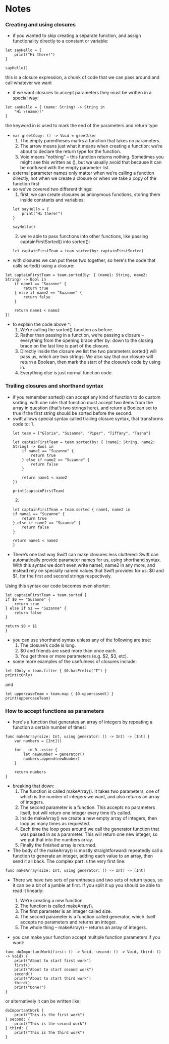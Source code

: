 # Notes

### Creating and using closures
- if you wanted to skip creating a separate function, and assign functionality directly to a constant or variable:
```
let sayHello = {
    print("Hi there!")
}

sayHello()
```
this is a closure expression, a chunk of code that we can pass around and call whatever we want
- if we want closures to accept parameters they must be written in a special way:
```
let sayHello = { (name: String) -> String in
    "Hi \(name)!"
}
```
the keyword in is used to mark the end of the parameters and return type
- ```var greetCopy: () -> Void = greetUser```
    1. The empty parentheses marks a function that takes no parameters.
    2. The arrow means just what it means when creating a function: we’re about to declare the return type for the function.
    3. Void means “nothing” – this function returns nothing. Sometimes you might see this written as (), but we usually avoid that because it can be confused with the empty parameter list.
- external parameter names only matter when we’re calling a function directly, not when we create a closure or when we take a copy of the function first
- so we've covered two different things:
    1. first, we can create closures as anonymous functions, storing them inside constants and variables:
    ```
    let sayHello = {
        print("Hi there!")
    }

    sayHello()
    ```
    2. we're able to pass functions into other functions, like passing captainFirstSorted() into sorted():
    ```
    let captainFirstTeam = team.sorted(by: captainFirstSorted)
    ```
- with closures we can put these two together, so here's the code that calls sorted() using a closure:
```
let captainFirstTeam = team.sorted(by: { (name1: String, name2: String) -> Bool in
    if name1 == "Suzanne" {
        return true
    } else if name2 == "Suzanne" {
        return false
    }

    return name1 < name2
})
```
- to explain the code above ^:
    1. We’re calling the sorted() function as before.
    2. Rather than passing in a function, we’re passing a closure – everything from the opening brace after by: down to the closing brace on the last line is part of the closure.
    3. Directly inside the closure we list the two parameters sorted() will pass us, which are two strings. We also say that our closure will return a Boolean, then mark the start of the closure’s code by using in.
    4. Everything else is just normal function code.

### Trailing closures and shorthand syntax
- if you remember sorted() can accept any kind of function to do custom sorting, with one rule: that function must accept two items from the array in question (that’s two strings here), and return a Boolean set to true if the first string should be sorted before the second.
- swift allows special syntax called trailing closure syntax, that transforms code to:
    1. 
    ```
    let team = ["Gloria", "Suzanne", "Piper", "Tiffany", "Tasha"]

    let captainFirstTeam = team.sorted(by: { (name1: String, name2: String) -> Bool in
        if name1 == "Suzanne" {
            return true
        } else if name2 == "Suzanne" {
            return false
        }

        return name1 < name2
    })

    print(captainFirstTeam)
    ```
    2. 
    ```
    let captainFirstTeam = team.sorted { name1, name2 in
    if name1 == "Suzanne" {
        return true
    } else if name2 == "Suzanne" {
        return false
    }

    return name1 < name2
    }
    ```
- There’s one last way Swift can make closures less cluttered: Swift can automatically provide parameter names for us, using shorthand syntax. With this syntax we don’t even write name1, name2 in any more, and instead rely on specially named values that Swift provides for us: $0 and $1, for the first and second strings respectively.

Using this syntax our code becomes even shorter: 
```
let captainFirstTeam = team.sorted {
if $0 == "Suzanne" {
    return true
} else if $1 == "Suzanne" {
    return false
}

return $0 < $1
}
```
- you can use shorthand syntax unless any of the following are true:
    1. The closure’s code is long.
    2. $0 and friends are used more than once each.
    3. You get three or more parameters (e.g. $2, $3, etc).
- some more examples of the usefulness of closures include:
```
let tOnly = team.filter { $0.hasPrefix("T") }
print(tOnly)
```
and
```
let uppercaseTeam = team.map { $0.uppercased() }
print(uppercaseTeam)
```

### How to accept functions as parameters
- here's a function that generates an array of integers by repeating a function a certain number of times:
```
func makeArray(size: Int, using generator: () -> Int) -> [Int] {
    var numbers = [Int]()

    for _ in 0..<size {
        let newNumber = generator()
        numbers.append(newNumber)
    }

    return numbers
}
```
- breaking that down:
    1. The function is called makeArray(). It takes two parameters, one of which is the number of integers we want, and also returns an array of integers.
    2. The second parameter is a function. This accepts no parameters itself, but will return one integer every time it’s called.
    3. Inside makeArray() we create a new empty array of integers, then loop as many times as requested.
    4. Each time the loop goes around we call the generator function that was passed in as a parameter. This will return one new integer, so we put that into the numbers array.
    5. Finally the finished array is returned.
- The body of the makeArray() is mostly straightforward: repeatedly call a function to generate an integer, adding each value to an array, then send it all back. The complex part is the very first line:
```
func makeArray(size: Int, using generator: () -> Int) -> [Int] 
```
- There we have two sets of parentheses and two sets of return types, so it can be a bit of a jumble at first. If you split it up you should be able to read it linearly:

    1. We’re creating a new function.
    2. The function is called makeArray().
    3. The first parameter is an integer called size.
    4. The second parameter is a function called generator, which itself accepts no parameters and returns an integer.
    5. The whole thing – makeArray() – returns an array of integers.
- you can make your function accept multiple function parameters if you want:
```
func doImportantWork(first: () -> Void, second: () -> Void, third: () -> Void) {
    print("About to start first work")
    first()
    print("About to start second work")
    second()
    print("About to start third work")
    third()
    print("Done!")
}
```
or alternatively it can be written like:
```
doImportantWork {
    print("This is the first work")
} second: {
    print("This is the second work")
} third: {
    print("This is the third work")
}
```

